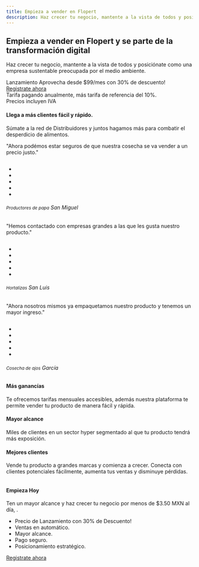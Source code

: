 ```yaml
---
title: Empieza a vender en Flopert
description: Haz crecer tu negocio, mantente a la vista de todos y posiciónate como una empresa sustentable preocupada por el medio ambiente.
---
```

<!-- Hero Start -->
<section class="bg-home d-flex align-items-center" style="background: url('/images/landing/home-shape.png') center center; height: auto;" id="home">
    <div class="container">
        <div class="row justify-content-center">
            <div class="col-lg-12 text-center mt-0 mt-md-5 pt-0 pt-md-5">
                <div class="title-heading margin-top-100">
                    <h1 class="heading mb-3"><span class="text-primary">Empieza a vender en Flopert</span> y se parte de la transformación digital</h1>
                    <p class="para-desc mx-auto text-muted">Haz crecer tu negocio, mantente a la vista de todos y posiciónate como una empresa sustentable preocupada por el medio ambiente.</p>
                    <div class="mt-4 pt-2">
                        <div class="alert alert-light alert-pills shadow" role="alert">
                            <span class="badge badge-pill badge-danger mr-1">Lanzamiento</span>
                            <span class="content"> Aprovecha desde  <span class="text-primary">$99/mes</span> con 30% de descuento!</span>
                        </div>
                        <a href="https://flopp.me/merchantsignup" target="_blank" class="btn btn-primary">Registrate ahora <i class="mdi mdi-chevron-right"></i></a>
                    </div>
                    <span class="text-muted">Tarifa pagando anualmente, más tarifa de referencia del 10%.<br> Precios incluyen IVA</span>
                </div>
                <div class="home-dashboard">
                    <img src="/images/concept/track.svg" alt="" class="img-fluid">
                </div>
            </div><!--end col-->
        </div><!--end row-->
    </div><!--end container--> 
</section><!--end section-->
<!-- Hero End -->
<!-- Partners start -->
<section class="section bg-light mt-0 mt-md-5">
    <div class="container">
        <div class="row justify-content-center">
            <div class="col-12 text-center">
                <div class="section-title mb-4 pb-2">
                    <h4 class="title mb-4">Llega a más clientes fácil y rápido.</h4>
                    <p class="text-muted para-desc mx-auto mb-0">Súmate a la red de <span class="text-primary font-weight-bold">Distribuidores</span> y juntos hagamos más para combatir el desperdicio de alimentos.</p>
                </div>
            </div><!--end col-->
        </div><!--end row-->
        <div class="row">
            <div class="col-lg-4 col-md-6 col-12 mt-4 pt-2">
                <div class="card customer-testi m-2 text-center rounded shadow border-0">
                    <div class="card-body">
                        <p class="text-muted h6 font-italic">"Ahora podémos estar seguros de que nuestra cosecha se va vender a un precio justo."</p>
                        <img src="/images/store/cosecha-papa.jpg" class="img-fluid avatar avatar-small mt-3 rounded-circle mx-auto shadow" alt="">
                        <ul class="list-unstyled mb-0 mt-3">
                            <li class="list-inline-item"><i class="mdi mdi-star text-warning"></i></li>
                            <li class="list-inline-item"><i class="mdi mdi-star text-warning"></i></li>
                            <li class="list-inline-item"><i class="mdi mdi-star text-warning"></i></li>
                            <li class="list-inline-item"><i class="mdi mdi-star text-warning"></i></li>
                            <li class="list-inline-item"><i class="mdi mdi-star text-warning"></i></li>
                        </ul>
                        <h6 class="text-primary"><small class="text-muted">Productores de papa</small> San Miguel</h6>
                    </div>
                </div>
            </div>
            <div class="col-lg-4 col-md-6 col-12 mt-4 pt-2">
                <div class="card customer-testi m-2 text-center rounded shadow border-0">
                    <div class="card-body">
                        <p class="text-muted h6 font-italic">"Hemos contactado con empresas grandes a las que les gusta nuestro producto."</p>
                        <img src="/images/store/papa-morada.jpg" class="img-fluid avatar avatar-small mt-3 rounded-circle mx-auto shadow" alt="">
                        <ul class="list-unstyled mb-0 mt-3">
                            <li class="list-inline-item"><i class="mdi mdi-star text-warning"></i></li>
                            <li class="list-inline-item"><i class="mdi mdi-star text-warning"></i></li>
                            <li class="list-inline-item"><i class="mdi mdi-star text-warning"></i></li>
                            <li class="list-inline-item"><i class="mdi mdi-star text-warning"></i></li>
                            <li class="list-inline-item"><i class="mdi mdi-star text-warning"></i></li>
                        </ul>
                        <h6 class="text-primary"><small class="text-muted">Hortalizas</small> San Luis</h6>
                    </div>
                </div>
            </div>
            <div class="col-lg-4 col-md-6 col-12 mt-4 pt-2">
                <div class="card customer-testi m-2 text-center rounded shadow border-0">
                    <div class="card-body">
                        <p class="text-muted h6 font-italic">"Ahora nosotros mismos ya empaquetamos nuestro producto y tenemos un mayor ingreso."</p>
                        <img src="/images/store/ajos.jpg" class="img-fluid avatar avatar-small mt-3 rounded-circle mx-auto shadow" alt="">
                        <ul class="list-unstyled mb-0 mt-3">
                            <li class="list-inline-item"><i class="mdi mdi-star text-warning"></i></li>
                            <li class="list-inline-item"><i class="mdi mdi-star text-warning"></i></li>
                            <li class="list-inline-item"><i class="mdi mdi-star text-warning"></i></li>
                            <li class="list-inline-item"><i class="mdi mdi-star text-warning"></i></li>
                            <li class="list-inline-item"><i class="mdi mdi-star text-warning"></i></li>
                        </ul>
                        <h6 class="text-primary"><small class="text-muted">Cosecha de ajos</small> García</h6>
                    </div>
                </div>
            </div>
        </div>
    </div><!--end container-->
</section><!--end section-->
<!-- Partners End -->
<!-- Feature Start -->
<section class="section">
    <div class="container">
        <div class="row">
            <div class="col-md-4 col-12">
                <div class="features">
                    <div class="image position-relative d-inline-block">
                        <i class="uil h1 text-primary uil-money-bill-stack"></i>
                    </div>
                    <div class="content mt-4">
                        <h4 class="title-2">Más ganancías</h4>
                        <p class="text-muted mb-0">Te ofrecemos tarifas mensuales accesibles, además nuestra plataforma te permite vender tu producto de manera fácil y rápida.</p>
                    </div>
                </div>
            </div><!--end col-->
            <div class="col-md-4 col-12 mt-5 mt-sm-0">
                <div class="features">
                    <div class="image position-relative d-inline-block">
                        <i class="uil h1 text-primary uil-signal-alt-3"></i>
                    </div>
                    <div class="content mt-4">
                        <h4 class="title-2">Mayor alcance</h4>
                        <p class="text-muted mb-0">Miles de clientes en un sector hyper segmentado al que tu producto tendrá más exposición.</p>
                    </div>
                </div>
            </div><!--end col-->
            <div class="col-md-4 col-12 mt-5 mt-sm-0">
                <div class="features">
                    <div class="image position-relative d-inline-block">
                        <i class="uil h1 text-primary uil-bolt"></i>
                    </div>
                    <div class="content mt-4">
                        <h4 class="title-2">Mejores clientes</h4>
                        <p class="text-muted mb-0">Vende tu producto a grandes marcas y comienza a crecer. Conecta con clientes potenciales fácilmente, aumenta tus ventas y disminuye pérdidas.</p>
                    </div>
                </div>
            </div><!--end col-->
        </div><!--end row-->
    </div><!--end container-->
    <div class="container mt-100 mt-60">
        <div class="row align-items-center">
            <div class="col-lg-6 col-md-6">
                <img src="/images/concept/app.svg" class="img-fluid" alt="">
            </div><!--end col-->
            <div class="col-lg-6 col-md-6 mt-4 mt-sm-0 pt-2 pt-sm-0">
                <div class="section-title ml-lg-5">
                    <h4 class="title mb-4">Empieza Hoy</h4>
                    <p class="text-muted">Ten un mayor alcance y haz crecer tu negocio por menos de $3.50 MXN al día, .</p>
                    <ul class="list-unstyled text-muted">
                        <li class="mb-0"><span class="text-primary h5 mr-2"><i class="uil uil-check-circle"></i></span>Precio de <span class="badge badge-pill badge-danger">Lanzamiento</span> con 30% de Descuento!</li>
                        <li class="mb-0"><span class="text-primary h5 mr-2"><i class="uil uil-check-circle"></i></span>Ventas en automático.</li>
                        <li class="mb-0"><span class="text-primary h5 mr-2"><i class="uil uil-check-circle"></i></span>Mayor alcance.</li>
                        <li class="mb-0"><span class="text-primary h5 mr-2"><i class="uil uil-check-circle"></i></span>Pago seguro.</li>
                        <li class="mb-0"><span class="text-primary h5 mr-2"><i class="uil uil-check-circle"></i></span>Posicionamiento estratégico.</li>
                    </ul>
                    <div class="mt-4">
                        <a href="https://flopp.me/merchantsignup" target="_blank" class="btn btn-primary mt-2 mr-2">Registrate ahora <i class="mdi mdi-chevron-right"></i></a>
                    </div>
                </div>
            </div><!--end col-->
        </div><!--end row-->
    </div><!--end container-->
</section><!--end sectipn-->